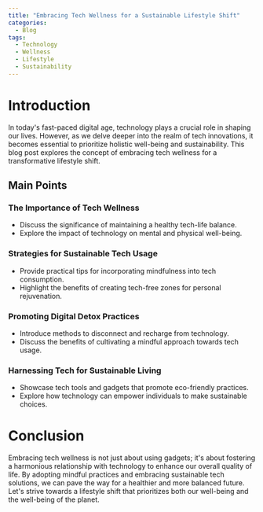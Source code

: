 ```yaml
---
title: "Embracing Tech Wellness for a Sustainable Lifestyle Shift"
categories:
  - Blog
tags:
  - Technology
  - Wellness
  - Lifestyle
  - Sustainability
---
```


# Introduction
In today's fast-paced digital age, technology plays a crucial role in shaping our lives. However, as we delve deeper into the realm of tech innovations, it becomes essential to prioritize holistic well-being and sustainability. This blog post explores the concept of embracing tech wellness for a transformative lifestyle shift.

## Main Points
### The Importance of Tech Wellness
- Discuss the significance of maintaining a healthy tech-life balance.
- Explore the impact of technology on mental and physical well-being.

### Strategies for Sustainable Tech Usage
- Provide practical tips for incorporating mindfulness into tech consumption.
- Highlight the benefits of creating tech-free zones for personal rejuvenation.

### Promoting Digital Detox Practices
- Introduce methods to disconnect and recharge from technology.
- Discuss the benefits of cultivating a mindful approach towards tech usage.

### Harnessing Tech for Sustainable Living
- Showcase tech tools and gadgets that promote eco-friendly practices.
- Explore how technology can empower individuals to make sustainable choices.

# Conclusion
Embracing tech wellness is not just about using gadgets; it's about fostering a harmonious relationship with technology to enhance our overall quality of life. By adopting mindful practices and embracing sustainable tech solutions, we can pave the way for a healthier and more balanced future. Let's strive towards a lifestyle shift that prioritizes both our well-being and the well-being of the planet.
